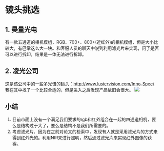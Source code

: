 # 镜头挑选

## 1. 昊量光电 
有一款五通道的相机模组，RGB、700+、800+(近红外)的相机模组，但是大小比较大，有巴掌这么大一块。和客服人员的聊天中说到利用滤光片来实现，问了是否可以进行拆卸，结果是一体无法进行拆卸。

## 2. 凌光公司
这是该公司中的一些多光谱的镜头：http://www.lustervision.com/Inno-Spec/
我在其中找了一个比较合适的，但是进入之后发现产品依旧会很大。
![](https://github.com/0tanjie0/bisheXiangguan/blob/master/images/image.png)

## 小结
1. 目前市面上没有一个满足我们要求的rgb和红外组合在一起的四通道相机，要么是结构过于大了，要么是结构不是我们所需要的。
2. 考虑滤光片，因为在之前对论文的检索中，发现有人就是采用滤光片的方式来得到红外光的。利用NIR来进行照明，然后通过滤光片来实现红外图像的获得。
      
      



